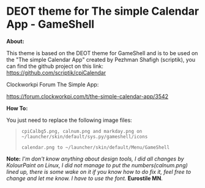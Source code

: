# DEOT theme for The simple Calendar App - GameShell                                                    

**About:** 

This theme is based on the DEOT theme for GameShell and is to be used on the "The simple Calendar App" created by Pezhman Shafigh (scriptik), you can find the github project on this link:  https://github.com/scriptik/cpiCalendar  

Clockworkpi Forum The Simple App:

https://forum.clockworkpi.com/t/the-simple-calendar-app/3542

**How To:**

You just need to replace the following image files:

>     cpiCalbg5.png, calnum.png and markday.png on ~/launcher/skin/default/sys.py/gameshell/icons
> 
>     calendar.png to ~/launcher/skin/default/Menu/GameShell


**Note:** 
*I'm don't know anything about design tools, I did all changes by KolourPaint on Linux, I did not manage to put the numbers(calnum.png) lined up, there is some wake on it if you know how to do fix it, feel free to change and let me know. I have to use the font.* **Eurostile MN**.
